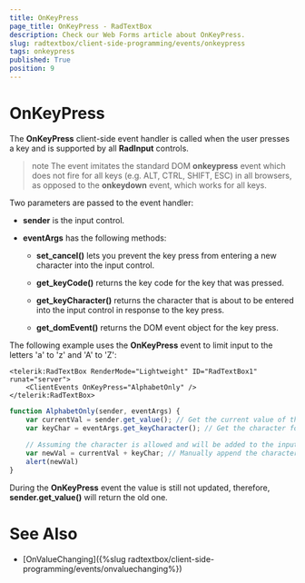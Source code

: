 ```yaml
---
title: OnKeyPress
page_title: OnKeyPress - RadTextBox
description: Check our Web Forms article about OnKeyPress.
slug: radtextbox/client-side-programming/events/onkeypress
tags: onkeypress
published: True
position: 9
---
```


# OnKeyPress




The **OnKeyPress** client-side event handler is called when the user presses a key and is supported by all **RadInput** controls.

>note The event imitates the standard DOM **onkeypress** event which does not fire for all keys (e.g. ALT, CTRL, SHIFT, ESC) in all browsers, as opposed to the **onkeydown** event, which works for all keys.
>


Two parameters are passed to the event handler:

* **sender** is the input control.

* **eventArgs** has the following methods:

	* **set_cancel()** lets you prevent the key press from entering a new character into the input control. 

	* **get_keyCode()** returns the key code for the key that was pressed.

	* **get_keyCharacter()** returns the character that is about to be entered into the input control in response to the key press.

	* **get_domEvent()** returns the DOM event object for the key press.

The following example uses the **OnKeyPress** event to limit input to the letters 'a' to 'z' and 'A' to 'Z':

````ASPNET
<telerik:RadTextBox RenderMode="Lightweight" ID="RadTextBox1" runat="server">
	<ClientEvents OnKeyPress="AlphabetOnly" />
</telerik:RadTextBox>
````



````JavaScript
function AlphabetOnly(sender, eventArgs) {
	var currentVal = sender.get_value(); // Get the current value of the input
	var keyChar = eventArgs.get_keyCharacter(); // Get the character for the key that was pressed
	
	// Assuming the character is allowed and will be added to the input:
	var newVal = currentVal + keyChar; // Manually append the character to the current value
	alert(newVal)
}
````



During the **OnKeyPress** event the value is still not updated, therefore, **sender.get_value()** will return the old one.

# See Also

 * [OnValueChanging]({%slug radtextbox/client-side-programming/events/onvaluechanging%})
